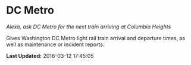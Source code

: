 # DC Metro
*Alexa, ask DC Metro for the next train arriving at Columbia Heights*

Gives Washington DC Metro light rail train arrival and departure times, as well as maintenance or incident reports.

**Last Updated:** 2016-03-12 17:45:05